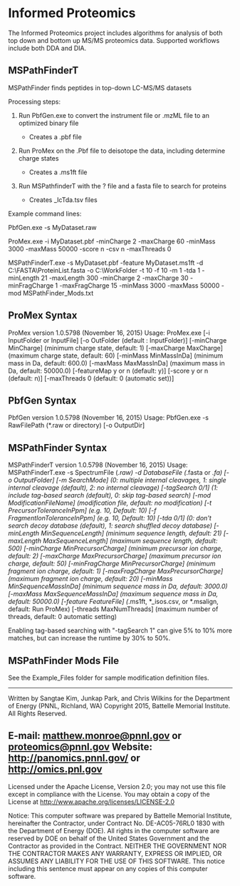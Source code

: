 # Informed Proteomics

The Informed Proteomics project includes algorithms for analysis of both 
top down and bottom up MS/MS proteomics data.  Supported workflows include
both DDA and DIA.

## MSPathFinderT

MSPathFinder finds peptides in top-down LC-MS/MS datasets

Processing steps:

1. Run PbfGen.exe to convert the instrument file or .mzML file to an optimized binary file
	- Creates a .pbf file

2. Run ProMex on the .Pbf file to deisotope the data, including determine charge states
	- Creates a .ms1ft file

3. Run MSPathfinderT with the ? file and a fasta file to search for proteins
	- Creates _IcTda.tsv files

Example command lines:

PbfGen.exe -s MyDataset.raw

ProMex.exe -i MyDataset.pbf  -minCharge 2 -maxCharge 60 -minMass 3000 -maxMass 50000 -score n -csv n -maxThreads 0

MSPathFinderT.exe  -s MyDataset.pbf -feature MyDataset.ms1ft -d C:\FASTA\ProteinList.fasta -o C:\WorkFolder -t 10 -f 10 -m 1 -tda 1 -minLength 21 -maxLength 300 -minCharge 2 -maxCharge 30 -minFragCharge 1 -maxFragCharge 15 -minMass 3000 -maxMass 50000 -mod MSPathFinder_Mods.txt

## ProMex Syntax

ProMex version 1.0.5798 (November 16, 2015)
Usage: ProMex.exe
        [-i InputFolder or InputFile]
        [-o OutFolder (default : InputFolder)]
        [-minCharge MinCharge] (minimum charge state, default: 1)
        [-maxCharge MaxCharge] (maximum charge state, default: 60)
        [-minMass MinMassInDa] (minimum mass in Da, default: 600.0)
        [-maxMass MaxMassInDa] (maximum mass in Da, default: 50000.0)
        [-featureMap y or n (default: y)]
        [-score y or n (default: n)]
        [-maxThreads 0 (default: 0 (automatic set))]


## PbfGen Syntax

PbfGen version 1.0.5798 (November 16, 2015)
Usage: PbfGen.exe
        -s RawFilePath (*.raw or directory)
        [-o OutputDir]


## MSPathFinder Syntax ##

MSPathFinderT version 1.0.5798 (November 16, 2015)
Usage: MSPathFinderT.exe
        -s SpectrumFile (*.raw)
        -d DatabaseFile (*.fasta or *.fa)
        [-o OutputFolder]
        [-m SearchMode] (0: multiple internal cleavages, 1: single internal cleavage (default), 2: no internal cleavage)
        [-tagSearch 0/1] (1: include tag-based search (default), 0: skip tag-based search)
        [-mod ModificationFileName] (modification file, default: no modification)
        [-t PrecursorToleranceInPpm] (e.g. 10, Default: 10)
        [-f FragmentIonToleranceInPpm] (e.g. 10, Default: 10)
        [-tda 0/1] (0: don't search decoy database (default), 1: search shuffled decoy database)
        [-minLength MinSequenceLength] (minimum sequence length, default: 21)
        [-maxLength MaxSequenceLength] (maximum sequence length, default: 500)
        [-minCharge MinPrecursorCharge] (minimum precursor ion charge, default: 2)
        [-maxCharge MaxPrecursorCharge] (maximum precursor ion charge, default: 50)
        [-minFragCharge MinPrecursorCharge] (minimum fragment ion charge, default: 1)
        [-maxFragCharge MaxPrecursorCharge] (maximum fragment ion charge, default: 20)
        [-minMass MinSequenceMassInDa] (minimum sequence mass in Da, default: 3000.0)
        [-maxMass MaxSequenceMassInDa] (maximum sequence mass in Da, default: 50000.0)
        [-feature FeatureFile] (*.ms1ft, *_isos.csv, or *.msalign, default: Run ProMex)
        [-threads MaxNumThreads] (maximum number of threads, default: 0 automatic setting)

Enabling tag-based searching with "-tagSearch 1" can give 5% to 10% more matches, but can increase the runtime by 30% to 50%.

## MSPathFinder Mods File

See the Example_Files folder for sample modification definition files.

-------------------------------------------------------------------------------
Written by Sangtae Kim, Junkap Park, and Chris Wilkins for the Department of Energy (PNNL, Richland, WA)
Copyright 2015, Battelle Memorial Institute.  All Rights Reserved.

E-mail: matthew.monroe@pnnl.gov or proteomics@pnnl.gov
Website: http://panomics.pnnl.gov/ or http://omics.pnl.gov
-------------------------------------------------------------------------------

Licensed under the Apache License, Version 2.0; you may not use this file except 
in compliance with the License.  You may obtain a copy of the License at 
http://www.apache.org/licenses/LICENSE-2.0

Notice: This computer software was prepared by Battelle Memorial Institute, 
hereinafter the Contractor, under Contract No. DE-AC05-76RL0 1830 with the 
Department of Energy (DOE).  All rights in the computer software are reserved 
by DOE on behalf of the United States Government and the Contractor as 
provided in the Contract.  NEITHER THE GOVERNMENT NOR THE CONTRACTOR MAKES ANY 
WARRANTY, EXPRESS OR IMPLIED, OR ASSUMES ANY LIABILITY FOR THE USE OF THIS 
SOFTWARE.  This notice including this sentence must appear on any copies of 
this computer software.

